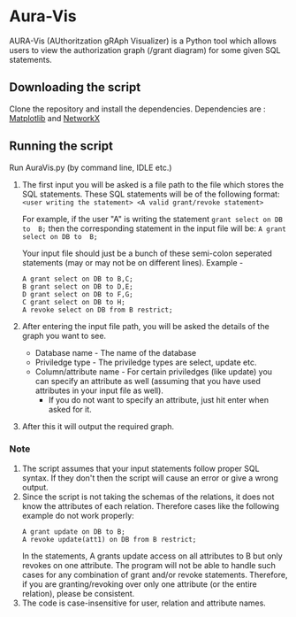 # Aura-Vis
AURA-Vis (AUthoritzation gRAph Visualizer) is a Python tool which allows users to view the authorization graph (/grant diagram) for some given SQL statements.

## Downloading the script
Clone the repository and install the dependencies.
Dependencies are : [Matplotlib](https://matplotlib.org/users/installing.html) and [NetworkX](https://networkx.github.io/)

## Running the script
Run AuraVis.py (by command line, IDLE etc.)

1. The first input you will be asked is a file path to the file which stores the SQL statements. These SQL statements will be of the following format:
    `<user writing the statement> <A valid grant/revoke statement>`

    For example, if the user "A" is writing the statement `grant select on DB to  B;` then the corresponding statement in the input file will be:
    `A grant select on DB to  B;`

    Your input file should just be a bunch of these semi-colon seperated statements (may or may not be on different lines).
    Example - 
    ```    
    A grant select on DB to B,C;
    B grant select on DB to D,E;
    D grant select on DB to F,G;
    C grant select on DB to H;
    A revoke select on DB from B restrict;
2. After entering the input file path, you will be asked the details of the graph you want to see. 
    * Database name - The name of the database
    * Priviledge type - The priviledge types are select, update etc.
    * Column/attribute name - For certain priviledges (like update) you can specify an attribute as well (assuming that you have used attributes in your input file as well).
        * If you do not want to specify an attribute, just hit enter when asked for it.

3. After this it will output the required graph.

### Note
1. The script assumes that your input statements follow proper SQL syntax. If they don't then the script will cause an error or give a wrong output.
2. Since the script is not taking the schemas of the relations, it does not know the attributes of each relation. Therefore cases like the following example do not work properly:
    ```
    A grant update on DB to B; 
    A revoke update(att1) on DB from B restrict;
    ```
    In the statements, A grants update access on all attributes to B but only revokes on one attribute. The program will not be able to handle such cases for any combination of grant and/or revoke statements. 
    Therefore, if you are granting/revoking over only one attribute (or the entire relation), please be consistent.
3. The code is case-insensitive for user, relation and attribute names.
